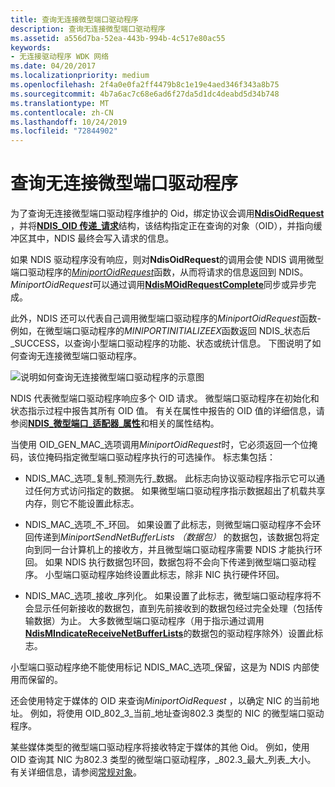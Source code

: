 ```yaml
---
title: 查询无连接微型端口驱动程序
description: 查询无连接微型端口驱动程序
ms.assetid: a556d7ba-52ea-443b-994b-4c517e80ac55
keywords:
- 无连接驱动程序 WDK 网络
ms.date: 04/20/2017
ms.localizationpriority: medium
ms.openlocfilehash: 2f4a0e0fa2ff4479b8c1e19e4aed346f343a8b75
ms.sourcegitcommit: 4b7a6ac7c68e6ad6f27da5d1dc4deabd5d34b748
ms.translationtype: MT
ms.contentlocale: zh-CN
ms.lasthandoff: 10/24/2019
ms.locfileid: "72844902"
---
```

# <a name="querying-a-connectionless-miniport-driver"></a>查询无连接微型端口驱动程序





为了查询无连接微型端口驱动程序维护的 Oid，绑定协议会调用[**NdisOidRequest**](https://docs.microsoft.com/windows-hardware/drivers/ddi/ndis/nf-ndis-ndisoidrequest) ，并将[**NDIS\_OID 传递\_请求**](https://docs.microsoft.com/windows-hardware/drivers/ddi/ndis/ns-ndis-_ndis_oid_request)结构，该结构指定正在查询的对象（OID），并指向缓冲区其中，NDIS 最终会写入请求的信息。

如果 NDIS 驱动程序没有响应，则对**NdisOidRequest**的调用会使 NDIS 调用微型端口驱动程序的[*MiniportOidRequest*](https://docs.microsoft.com/windows-hardware/drivers/ddi/ndis/nc-ndis-miniport_oid_request)函数，从而将请求的信息返回到 NDIS。 *MiniportOidRequest*可以通过调用[**NdisMOidRequestComplete**](https://docs.microsoft.com/windows-hardware/drivers/ddi/ndis/nf-ndis-ndismoidrequestcomplete)同步或异步完成。

此外，NDIS 还可以代表自己调用微型端口驱动程序的*MiniportOidRequest*函数-例如，在微型端口驱动程序的*MINIPORTINITIALIZEEX*函数返回 NDIS\_状态后\_SUCCESS，以查询小型端口驱动程序的功能、状态或统计信息。 下图说明了如何查询无连接微型端口驱动程序。

![说明如何查询无连接微型端口驱动程序的示意图](images/fig5-2.png)

NDIS 代表微型端口驱动程序响应多个 OID 请求。 微型端口驱动程序在初始化和状态指示过程中报告其所有 OID 值。 有关在属性中报告的 OID 值的详细信息，请参阅[**NDIS\_微型端口\_适配器\_属性**](https://docs.microsoft.com/windows-hardware/drivers/ddi/ndis/ns-ndis-_ndis_miniport_adapter_attributes)和相关的属性结构。

当使用 OID\_GEN\_MAC\_选项调用*MiniportOidRequest*时，它必须返回一个位掩码，该位掩码指定微型端口驱动程序执行的可选操作。 标志集包括：

-   NDIS\_MAC\_选项\_复制\_预测先行\_数据。 此标志向协议驱动程序指示它可以通过任何方式访问指定的数据。 如果微型端口驱动程序指示数据超出了机载共享内存，则它不能设置此标志。

-   NDIS\_MAC\_选项\_不\_环回。 如果设置了此标志，则微型端口驱动程序不会环回传递到*MiniportSendNetBufferLists （数据包）* 的数据包，该数据包将定向到同一台计算机上的接收方，并且微型端口驱动程序需要 NDIS 才能执行环回。 如果 NDIS 执行数据包环回，数据包将不会向下传递到微型端口驱动程序。 小型端口驱动程序始终设置此标志，除非 NIC 执行硬件环回。

-   NDIS\_MAC\_选项\_接收\_序列化。 如果设置了此标志，微型端口驱动程序将不会显示任何新接收的数据包，直到先前接收到的数据包经过完全处理（包括传输数据）为止。 大多数微型端口驱动程序（用于指示通过调用[**NdisMIndicateReceiveNetBufferLists**](https://docs.microsoft.com/windows-hardware/drivers/ddi/ndis/nf-ndis-ndismindicatereceivenetbufferlists)的数据包的驱动程序除外）设置此标志。

小型端口驱动程序绝不能使用标记 NDIS\_MAC\_选项\_保留，这是为 NDIS 内部使用而保留的。

还会使用特定于媒体的 OID 来查询*MiniportOidRequest* ，以确定 NIC 的当前地址。 例如，将使用 OID\_802\_3\_当前\_地址查询802.3 类型的 NIC 的微型端口驱动程序。

某些媒体类型的微型端口驱动程序将接收特定于媒体的其他 Oid。 例如，使用 OID 查询其 NIC 为802.3 类型的微型端口驱动程序，\_802.3\_最大\_列表\_大小。 有关详细信息，请参阅[常规对象](https://docs.microsoft.com/previous-versions/windows/hardware/network/ff546510(v=vs.85))。

 

 





